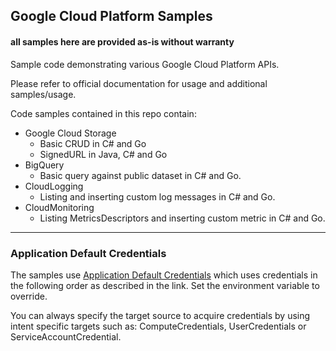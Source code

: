 ## Google Cloud Platform Samples

#### all samples here are provided as-is without warranty

Sample code demonstrating various Google Cloud Platform APIs.

Please refer to official documentation for usage and additional samples/usage.

Code samples contained in this repo contain:

  * Google Cloud Storage  
    * Basic CRUD in C# and Go  
    * SignedURL in Java, C# and Go  
  * BigQuery
    * Basic query against public dataset in C# and Go.  
  * CloudLogging
    * Listing and inserting custom log messages in C# and Go.  
  * CloudMonitoring
    * Listing MetricsDescriptors and inserting custom metric in C# and Go.  

***  

### Application Default Credentials

The samples use [Application Default Credentials](https://developers.google.com/identity/protocols/application-default-credentials) which uses credentials in the following order as described in the link.  Set the environment variable to override.  

You can always specify the target source to acquire credentials by using intent specific targets such as:  ComputeCredentials, UserCredentials or ServiceAccountCredential.